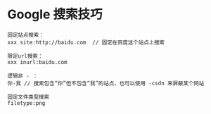 # Google 搜索技巧 



```text
固定站点搜索：
xxx site:http://baidu.com  // 固定在百度这个站点上搜索

限定url搜索：
xxx inurl:baidu.com

逻辑非 - ：
你-我 // 搜索包含“你”但不包含“我”的站点，也可以使用 -csdn 来屏蔽某个网站

固定文件类型搜索
filetype:png
```

